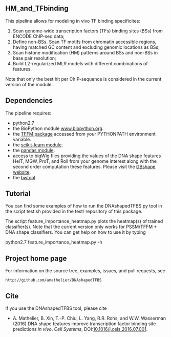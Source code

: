 ## HM_and_TFbinding

This pipeline allows for modeling in vivo TF binding specificites:

1. Scan genome-wide transcription factors (TFs) binding sites (BSs) from ENCODE ChIP-seq data;
2. Define non-BSs. Scan TF motifs from chromatin accessible regions, having matched GC content and excluding genomic locations as BSs;
3. Scan histone modification (HM) patterns around BSs and non-BSs in base pair resolution;
4. Build L2-regularized MLR models with different combinations of features.

Note that only the best hit per ChIP-sequence is considered in the current version of the module.

## Dependencies

The pipeline requires:

* python2.7 
* the BioPython module www.biopython.org.
* the [TFFM package](http://cisreg.cmmt.ubc.ca/TFFM/doc/index.html) accessed from your
PYTHONPATH environment variable.
* the [scikit-learn module](http://scikit-learn.org/stable).
* the [pandas module](http://pandas.pydata.org).
* access to bigWig files providing the values of the DNA shape features HelT,
MGW, ProT, and Roll from your genome interest along with the second order
computation these features. Please visit the
[GBshape website](rohsdb.cmb.usc.edu/GBshape).
* the [bwtool](https://github.com/CRG-Barcelona/bwtool).

## Tutorial

You can find some examples of how to run the DNAshapedTFBS.py tool in the script
test.sh provided in the test/ repository of this package.

The script feature_importance_heatmap.py plots the heatmap(s) of trained
classifier(s). Note that the current version only works for PSSM/TFFM + DNA
shape classifiers. You can get help on how to use it by typing

python2.7 feature_importance_heatmap.py -h

## Project home page

For information on the source tree, examples, issues, and pull requests, see

    http://github.com/amathelier/DNAshapedTFBS

## Cite

If you use the DNAshapedTFBS tool, please cite

* A. Mathelier, B. Xin, T.-P. Chiu, L. Yang, R.R. Rohs, and W.W. Wasserman (2016)
DNA shape features improve transcription factor binding site predictions *in
vivo*. *Cell Systems*,
DOI:[10.1016/j.cels.2016.07.001](http://dx.doi.org/10.1016/j.cels.2016.07.001).
